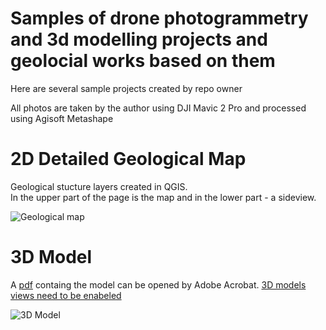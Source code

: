 # Samples of drone photogrammetry and 3d modelling projects and geolocial works based on them
Here are several sample projects created by repo owner 

All photos are taken by the author using DJI Mavic 2 Pro and processed using Agisoft Metashape

# 2D Detailed Geological Map
Geological stucture layers created in QGIS.<br/>In the upper part of the page is the map and in the lower part - a sideview.

![Geological map](https://user-images.githubusercontent.com/57714410/157049822-9c6ae48c-6707-4d8a-92bd-af6fb024aebc.png)

# 3D Model
A [pdf](https://drive.google.com/file/d/1klXBs34YtiHWGCneVVKVbKHBP2IbCXBj/view?usp=sharing) containg the model can be opened by Adobe Acrobat. [3D models views need to be enabeled](https://helpx.adobe.com/acrobat/using/displaying-3d-models-pdfs.html)

![3D Model](https://user-images.githubusercontent.com/57714410/157047255-98cb24c6-77ea-4218-bf2e-3d358d1d36a1.png)

